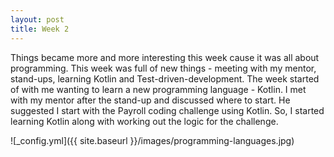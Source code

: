 ```yaml
---
layout: post
title: Week 2
---
```


Things became more and more interesting this week cause it was all about programming. This week was full of new things - meeting with my mentor, stand-ups, learning Kotlin and Test-driven-development. The week started of with me wanting to learn a new programming language - Kotlin. I met with my mentor after the stand-up and discussed where to start. He suggested I start with the Payroll coding challenge using Kotlin. So, I started learning Kotlin along with working out the logic for the challenge. 

![_config.yml]({{ site.baseurl }}/images/programming-languages.jpg)
